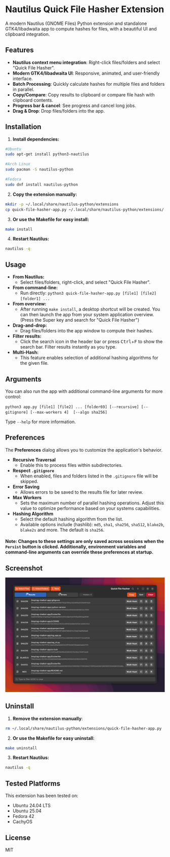 # Nautilus Quick File Hasher Extension

A modern Nautilus (GNOME Files) Python extension and standalone GTK4/libadwaita app to compute hashes for files, with a beautiful UI and clipboard integration.

## Features

- **Nautilus context menu integration**: Right-click files/folders and select "Quick File Hasher".
- **Modern GTK4/libadwaita UI**: Responsive, animated, and user-friendly interface.
- **Batch Processing**: Quickly calculate hashes for multiple files and folders in parallel.
- **Copy/Compare**: Copy results to clipboard or compare file hash with clipboard contents.
- **Progress bar & cancel**: See progress and cancel long jobs.
- **Drag & Drop**: Drop files/folders into the app.

## Installation

1. **Install dependencies:**
  ```bash
  #Ubuntu
  sudo apt-get install python3-nautilus
  ```
   ```bash
  #Arch Linux
  sudo pacman -S nautilus-python
  ```
  ```bash
  #Fedora
  sudo dnf install nautilus-python
  ```
2. **Copy the extension manually:**
  ```bash
  mkdir -p ~/.local/share/nautilus-python/extensions
  cp quick-file-hasher-app.py ~/.local/share/nautilus-python/extensions/
  ```
3. **Or use the Makefile for easy install:**
  ```bash
  make install
  ```
4. **Restart Nautilus:**
  ```bash
  nautilus -q
  ```

## Usage

- **From Nautilus:**
  - Select files/folders, right-click, and select "Quick File Hasher".
- **From command-line:**
  - Run directly: `python3 quick-file-hasher-app.py [file1] [file2] [folder1] ...`
- **From overview:**
  - After running `make install`, a desktop shortcut will be created. You can then launch the app from your system application overview. (Press the Super key and search for "Quick File Hasher")
- **Drag-and-drop:**
  - Drag files/folders into the app window to compute their hashes.
- **Filter results:**
  - Click the search icon in the header bar or press <kbd>Ctrl</kbd>+<kbd>F</kbd> to show the search bar. Filter results instantly as you type.
- **Multi-Hash:**
  - This feature enables selection of additional hashing algorithms for the given file.

## Arguments
You can also run the app with additional command-line arguments for more control:

`python3 app.py [file1] [file2] ... [folder69] [--recursive] [--gitignore] [--max-workers 4]  [--algo sha256]`

Type `--help` for more information.

## Preferences

The **Preferences** dialog allows you to customize the application's behavior.
- **Recursive Traversal**
  - Enable this to process files within subdirectories.
- **Respect `.gitignore`**
  - When enabled, files and folders listed in the `.gitignore` file will be skipped.
- **Error Saving**
  - Allows errors to be saved to the results file for later review.
- **Max Workers**
  - Sets the maximum number of parallel hashing operations. Adjust this value to optimize performance based on your systems capabilities.
- **Hashing Algorithm**
  - Select the default hashing algorithm from the list.
  - Available options include (hashlib): `md5`, `sha1`, `sha256`, `sha512`, `blake2b`, `blake2s` and more. The default is `sha256`.

#### **Note:** Changes to these settings are only saved across sessions when the `Persist` button is clicked. Additionally, environment variables and command-line arguments can override these preferences at startup.

## Screenshot

![demo](<resources/demo.png>)

## Uninstall

1. **Remove the extension manually**:
```bash
rm ~/.local/share/nautilus-python/extensions/quick-file-hasher-app.py
```

2. **Or use the Makefile for easy uninstall:**
```bash
make uninstall
```
3. **Restart Nautilus:**
  ```bash
  nautilus -q
  ```

## Tested Platforms

This extension has been tested on:

- Ubuntu 24.04 LTS
- Ubuntu 25.04
- Fedora 42
- CachyOS

## License
MIT
